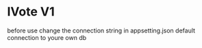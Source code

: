 # IVote V1
 
before use change the connection string in appsetting.json default connection to youre own db 
